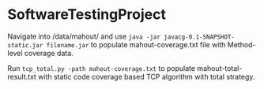 # SoftwareTestingProject

Navigate into /data/mahout/ and use ```java -jar javacg-0.1-SNAPSHOT-static.jar filename.jar``` to populate mahout-coverage.txt file with Method-level coverage data.

Run ```tcp_total.py -path mahout-coverage.txt``` to populate mahout-total-result.txt with static code coverage based TCP algorithm with total strategy.

